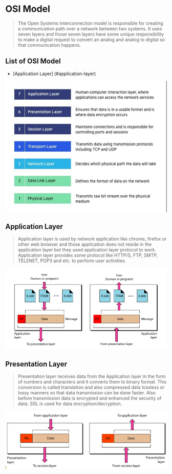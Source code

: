 # OSI Model
> The Open Systems Interconnection model is responsible for creating a communication path over a network between two systems. It uses seven layers and those seven layers have some unique responsibility to make a digital request to convert an analog and analog to digital so that communication happens. 

## List of OSI Model
- [Application Layer] (#application-layer)

<img src="images/osi.png" />

## Application Layer
> Application layer is used by network application like chrome, firefox or other web browser and those application does not reside in the application layer but they used application layer protocol to work. Application layer provides some protocol like HTTP/S, FTP, SMTP, TELENET, POP3 and etc. to perform user activities.

<img src="images/application layer.png" />

## Presentation Layer
> Presentation layer receives data from the Application layer in the form of numbers and characters and it converts them to binary format. This conversion is called translation and also compressed data lossless or lossy manners so that data transmission can be done faster. Also before transmission data is encrypted and enhanced the security of data. SSL is used for data encryption/decryption.

<img src="images/presentation layer.png" />

